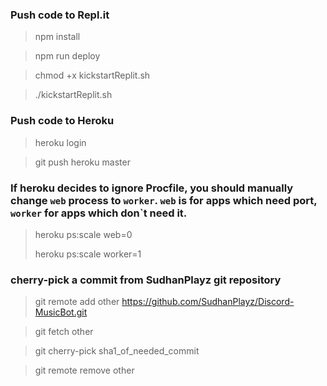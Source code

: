 ### Push code to Repl.it

> npm install

> npm run deploy

> chmod +x kickstartReplit.sh

> ./kickstartReplit.sh

### Push code to Heroku

> heroku login

> git push heroku master

### If heroku decides to ignore Procfile, you should manually change `web` process to `worker`. `web` is for  apps which need port, `worker` for apps which don`t need it.

> heroku ps:scale web=0
>
> heroku ps:scale worker=1

### cherry-pick a commit from SudhanPlayz git repository

> git remote add other https://github.com/SudhanPlayz/Discord-MusicBot.git

> git fetch other

> git cherry-pick sha1_of_needed_commit

> git remote remove other

